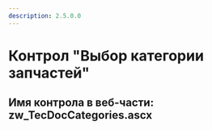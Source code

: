 ```yaml
---
description: 2.5.0.0
---
```


# Контрол "Выбор категории запчастей"

## Имя контрола в веб-части: zw\_TecDocCategories.ascx

